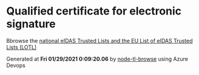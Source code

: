 # Qualified certificate for electronic signature 
 Bbrowse the [national eIDAS Trusted Lists and the EU List of eIDAS Trusted Lists (LOTL)](https://webgate.ec.europa.eu/tl-browser/#/) 
 
 
Generated at **Fri 01/29/2021  0:09:20.06** by [node-tl-browse](https://github.com/ymedlop/node-tl-browser) using Azure Devops 
